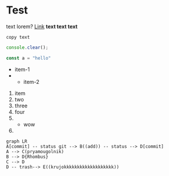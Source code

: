 # Test

text lorem? 
[Link](https://) **text text text**

```
copy text
```

```javascript
console.clear();

const a = "hello"
```

* item-1
* * item-2
1. item
2. two
3. three
4. four 
5.  * wow 
6. 

```mermaid
graph LR
A[commit] -- status git --> B((add)) -- status --> D[commit]
A --> C(pryamougolnik)
B --> D{Rhombus}
C --> D
D -- trash--> E((krujokkkkkkkkkkkkkkkkkkk))
```
